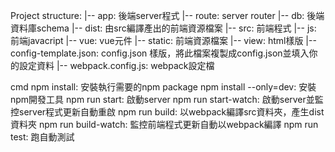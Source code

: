 Project structure:
|-- app: 後端server程式
	|-- route: server router
	|-- db: 後端資料庫schema
|-- dist: 由src編譯產出的前端資源檔案
|-- src: 前端程式
	|-- js: 前端javacript
	|-- vue: vue元件
|-- static: 前端資源檔案
|-- view: html樣版
|-- config-template.json: config.json 樣版，將此檔案複製成config.json並填入你的設定資料
|-- webpack.config.js: webpack設定檔

cmd
npm install: 安裝執行需要的npm package
npm install --only=dev: 安裝npm開發工具
npm run start: 啟動server
npm run start-watch: 啟動server並監控server程式更新自動重啟
npm run build: 以webpack編譯src資料夾，產生dist資料夾
npm run build-watch: 監控前端程式更新自動以webpack編譯
npm run test: 跑自動測試
